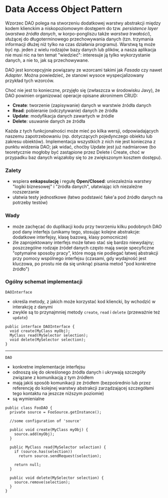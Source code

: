 # Data Access Object Pattern

Wzorzec DAO polega na stworzeniu dodatkowej warstwy abstrakcji między kodem klienckim a niskopoziomowym dostępem do
tzw. _persistence layer_ (_warstwa źródła danych_, w korpo-pongliszu także _warstwa trwałości_), służącej do
długoterminowego przechowywania danych (tzn. trzymania informacji dłużej niż tylko na czas działania programu). Warstwą
tą może być np. jeden z wielu rodzajów bazy danych lub plików, a nasza aplikacja nie musi nic na ten temat "wiedzieć":
interesuje ją tylko wykorzystanie danych, a nie to, jak są przechowywane.

DAO jest koncepcyjnie powiązany ze wzorcami takimi jak _Fasada_ czy nawet _Adapter_. Można powiedzieć, że stanowi wysoce
wyspecjalizowany przykład tych wzorców.

Choć nie jest to konieczne, przyjęło się (zwłaszcza w środowisku Javy), że DAO powinien organizować operacje opisane
akronimem CRUD:

- **Create**: tworzenie (zapisywanie) danych w warstwie źródła danych
- **Read**: pobieranie (odczytywanie) danych ze źródła
- **Update**: modyfikacja danych zawartych w źródle
- **Delete**: usuwanie danych ze źródła

Każda z tych funkcjonalności może mieć po kilka wersji, odpowiadających naszemu zapotrzebowaniu (np. dotyczących
pojedynczego obiektu lub zakresu obiektów). Implementacja wszystkich z nich nie jest konieczna z punktu widzenia DAO;
jak widać, choćby Update jest już nadmiarowe (bo teoretycznie mogłoby być zastąpione przez Delete i Create, choć w
przypadku baz danych wiązałoby się to ze zwiększonym kosztem dostępu).

### Zalety

- wspiera **enkapsulację** i regułę **Open/Closed**: uniezależnia warstwy "logiki biznesowej" i "źródła danych",
  ułatwiając ich niezależne rozszerzanie
- ułatwia testy jednostkowe (łatwo podstawić fake'a pod źródło danych na potrzeby testów)

### Wady

- może zachęcać do duplikacji kodu przy tworzeniu kilku podobnych DAO pod dany interfejs (unikamy tego, stosując kolejne
  abstrakcje: dodatkowe interfejsy, klasę bazową, klasy pomocnicze)
- źle zaprojektowany interfejs może łatwo stać się bardzo niewydajny; poszczególne rodzaje źródeł danych często mają
  swoje specyficzne "optymalne sposoby pracy", które mogą nie podlegać łatwej abstrakcji przy pomocy wspólnego
  interfejsu (czasami, gdy wydajność jest kluczowa, po prostu nie da się uniknąć pisania metod "pod konkretne źródło")

### Ogólny schemat implementacji

`DAOInterface`

- określa metody, z jakich może korzystać kod kliencki, by wchodzić w interakcję z danymi
- zwykle są to przynajmniej metody `create`, `read` i `delete` (przeważnie też `update`)

```
public interface DAOInterface {
  void create(MyClass myObj);
  MyClass read(MySelector selection);
  void delete(MySelector selection);
}
```

---

`DAO`

- konkretne implementacje interfejsu
- odnoszą się do określonego źródła danych i ukrywają szczegóły związane z komunikacją z tym źródłem
- mają jakiś sposób komunikacji ze źródłem (bezpośrednio lub przez referencję do kolejnej warstwy abstrakcji
  zarządzającej szczegółami tego kontaktu na jeszcze niższym poziomie)
- są wymienialne

```
public class FooDAO {
  private source = FooSource.getInstance();
  
  //some configuration of 'source'

  public void create(MyClass myObj) {
    source.add(myObj);
  }
  
  public MyClass read(MySelector selection) {
    if (source.has(selection))
      return source.sendRequest(selection);

    return null;
  }
  
  public void delete(MySelector selection) {
    source.remove(selection);
  }
}
```